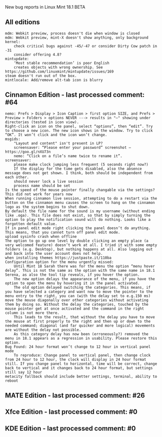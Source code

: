New bug reports in Linux Mint 18.1 BETA

All editions
------------
    mdm: Webkit preview, process doesn't die when window is closed
    mdm: Webkit preview, mint-X doesn't show anything, only background
    kernel:
        check critical bugs against -45/-47 or consider Dirty Cow patch in -31
        consider offering 4.8?
    mintupdate:
        ‘Most stable recommendation’ is poor English
        creates objects with wrong ownership. See https://github.com/linuxmint/mintupdate/issues/169
    steam doesn't run out of the box.
    mintlocale: Add/remove alt-tab icon is blurry

Cinnamon Edition - last processed comment: #64
-----------------------------------------------
    nemo: Prefs > Display > Icon Caption > first option SIZE, and Prefs > Preview > Folders > options NEVER ---> results in "–" showing under directories (tested in icon view).
    Right-click an icon on the panel, select “options”, then “edit”. Try to choose a new icon. The new icon shows in the window. Try to click “OK”. It won’t click and the icon won’t change.
    msgids:
        "Layout and content" isn't present in LP?
        screensaver: “Please enter your password” screenshot – https://goo.gl/nXU73n
        nemo: “Click on a file’s name twice to rename it”.
    screensaver:
        please make clock jumping less frequent (5 seconds right now?)
        If the display for the time gets disabled, also the absence message does not get shown. I think, both should be independent from each other.
        should never lock a live session
        process name should be set
    Is the speed of the mouse pointer finally changable via the settings? This did not work for years now
    When running cinnamon live session, attempting to do a restart via the button on the cinnamon menu causes the screen to hang on the cinnamon logo as the system begins to shut down.
    By default the file name for the sound is my username (without ending like .oga). This file does not exist, so that by simply turning the option to play the notification sound will do nothing. Looks like a forgotten default value.
    If in panel edit mode right clicking the panel doesn’t do anything. This means, that you cannot turn off panel edit mode.
    upload sysinfo crash when offline
    The option to go up one level by double clicking an empty place (a very welcomed feature) doesn’t work at all. I tried it with some empty folders (e.g. Desktop), but nothing happens at all. Also logging out and back into the user account does not help.
    when installing themes https://justpaste.it/110ba
    Configuration option for the menu urgently missed:
        Until Mint 18 Sarah there was for the menu the option “menu hover delay”. This is not the same as the option with the same name in 18.1 Serena, as also the tool tip reveals, if you hover the option.
        The new option delays the appearance of the menu, if you have the option to open the menu by hovering it in the panel activated.
        The old option delayed switching the categories. This means, if you have selected a category and want now to move the pointer to the menu entry to the right, you can (with the delay set to e.g.150 ms) move the mouse diagonally over other categories without activating them by doing so. Without the delay the categories, touched by the mouse pointer get at once activated and the command in the right column is not more there.
        This leads to the result, that without the delay you have to move the mouse at first properly to the right and then up or down to the needed command; diagonal (and far quicker and more logical) movements are without the delay not possible.
        As this category delay has now been (erroneously?) removed the menu in 18.1 appears as a regression in usability. Please restore this option.
    Bug Found: 24 hour format won’t change to 12 hour in vertical panel mode
        To reproduce: Change panel to vertical panel, then change clock from 24 hour to 12 hour, the clock will display in 24 hour format still. If you change panel to horizontal, time will be correct, change back to vertical and it changes back to 24 hour format, but settings still say 12 hour
    metacity fallback should include better settings, terminal, ability to reboot

MATE Edition - last processed comment: #26
------------------------------------------

Xfce Edition - last processed comment: #0
-------------------------------------------

KDE Edition - last processed comment: #0
-----------------------------------------


